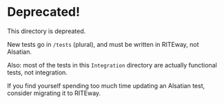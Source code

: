 # Deprecated!

This directory is depreated.

New tests go in `/tests` (plural), and must be written in RITEway, not Alsatian.

Also: most of the tests in this `Integration` directory are actually functional tests, not integration.

If you find yourself spending too much time updating an Alsatian test, consider migrating it to RITEway.
